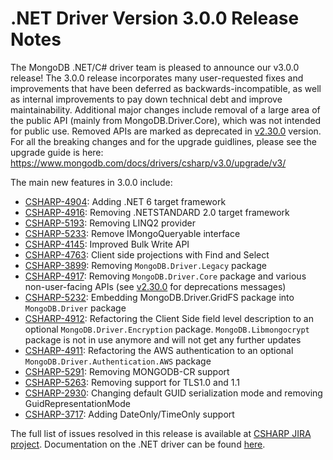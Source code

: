 ﻿# .NET Driver Version 3.0.0 Release Notes
The MongoDB .NET/C# driver team is pleased to announce our v3.0.0 release! The 3.0.0 release incorporates many user-requested fixes and improvements that have been deferred as backwards-incompatible, as well as internal improvements to pay down technical debt and improve maintainability. Additional major changes include removal of a large area of the public API (mainly from MongoDB.Driver.Core), which was not intended for public use. Removed APIs are marked as deprecated in [v2.30.0](https://www.nuget.org/packages/MongoDB.Driver/2.30.0) version.
For all the breaking changes and for the upgrade guidlines, please see the upgrade guide is here: https://www.mongodb.com/docs/drivers/csharp/v3.0/upgrade/v3/

The main new features in 3.0.0 include:
- [CSHARP-4904](https://jira.mongodb.org/browse/CSHARP-4904): Adding .NET 6 target framework
- [CSHARP-4916](https://jira.mongodb.org/browse/CSHARP-4916): Removing .NETSTANDARD 2.0 target framework
- [CSHARP-5193](https://jira.mongodb.org/browse/CSHARP-5193): Removing LINQ2 provider
- [CSHARP-5233](https://jira.mongodb.org/browse/CSHARP-5233): Remove IMongoQueryable interface
- [CSHARP-4145](https://jira.mongodb.org/browse/CSHARP-4145): Improved Bulk Write API
- [CSHARP-4763](https://jira.mongodb.org/browse/CSHARP-4763): Client side projections with Find and Select
- [CSHARP-3899](https://jira.mongodb.org/browse/CSHARP-3899): Removing `MongoDB.Driver.Legacy` package
- [CSHARP-4917](https://jira.mongodb.org/browse/CSHARP-4917): Removing `MongoDB.Driver.Core` package and various non-user-facing APIs (see [v2.30.0](https://www.nuget.org/packages/MongoDB.Driver/2.30.0) for deprecations messages)
- [CSHARP-5232](https://jira.mongodb.org/browse/CSHARP-5232): Embedding MongoDB.Driver.GridFS package into `MongoDB.Driver` package
- [CSHARP-4912](https://jira.mongodb.org/browse/CSHARP-4912): Refactoring the Client Side field level description to an optional `MongoDB.Driver.Encryption` package. `MongoDB.Libmongocrypt` package is not in use anymore and will not get any further updates
- [CSHARP-4911](https://jira.mongodb.org/browse/CSHARP-4911): Refactoring the AWS authentication to an optional `MongoDB.Driver.Authentication.AWS` package
- [CSHARP-5291](https://jira.mongodb.org/browse/CSHARP-5291): Removing MONGODB-CR support
- [CSHARP-5263](https://jira.mongodb.org/browse/CSHARP-5263): Removing support for TLS1.0 and 1.1
- [CSHARP-2930](https://jira.mongodb.org/browse/CSHARP-2930): Changing default GUID serialization mode and removing GuidRepresentationMode
- [CSHARP-3717](https://jira.mongodb.org/browse/CSHARP-3717): Adding DateOnly/TimeOnly support

The full list of issues resolved in this release is available at [CSHARP JIRA project](https://jira.mongodb.org/issues/?jql=project%20%3D%20CSHARP%20AND%20fixVersion%20%3D%203.0.0%20ORDER%20BY%20key%20ASC).
Documentation on the .NET driver can be found [here](https://www.mongodb.com/docs/drivers/csharp/v3.0/).
